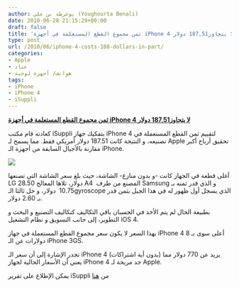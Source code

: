 ```yaml
---
author: يوغرطة بن علي (Youghourta Benali)
date: 2010-06-28 21:15:29+00:00
draft: false
title: 'ثمن مجموع القطع المستعلمة في أجهزة iPhone 4 لا يتجاوز187,51 دولار  '
type: post
url: /2010/06/iphone-4-costs-188-dollars-in-part/
categories:
- Apple
- عتاد
- هواتف/ أجهزة لوحية
tags:
- iPhone
- iPhone 4
- iSuppli
---
```


**[ثمن مجموع القطع المستعلمة في أجهزة iPhone 4 لا يتجاوز187,51 دولار](http://www.it-scoop.com/2010/06/iPhone-4-costs-188-dollars-in-part)**


كعادته قام مكتب iSuppli بتفكيك جهاز iPhone 4 لتقييم ثمن القطع المستعملة في تصنيعه، و النتيجة كانت 187.51 دولار أمريكي فقط. مما يسمح لـ Apple تحقيق أرباح أكبر مقارنة بالأجيال السابقة من أجهزة الـ iPhone.

[![](http://www.it-scoop.com/wp-content/uploads/2010/06/iphone-disassembled.jpg)
](http://www.it-scoop.com/wp-content/uploads/2010/06/iphone-disassembled.jpg)

أغلى قطعة في الجهاز كانت -و بدون منازع- الشاشة، حيث بلغ سعر الشاشة التي تصنعها LG 28.50 دولار، تلاها المعالج A4  المصنع من طرف Samsung و الذي قدر ثمنه بـ 10.75  دولار، و حل ثالثا الـgyroscope الذي يسجل أول ظهور له في هذا الجيل بثمن قدر بـ 2.60 دولار.

بطبيعة الحال لم يتم الأخذ في الحسبان باقي التكاليف كتكاليف التصنيع و البحث و التطوير، إلى جانب التسويق و نظام التشغيل iOS 4.

بهذا السعر لا يكون سعر مجموع القطع المستعملة في جهاز iPhone 4 أعلى سوى بـ 8 دولارات عن الـ iPhone 3GS.

تجدر الإشارة إلى أن سعر الـ iPhone 4 (بدون أية اشتراكات) يزيد عن 770 دولار مما يعني أن الأسعار الحالية لجهاز iPhone 4 جد مريحة لـ Apple.

يمكن الإطلاع على تقرير iSuppli من [هنا](http://www.isuppli.com/Teardowns-Manufacturing-and-Pricing/News/Pages/iPhone-4-Carries-Bill-of-Materials-of-187-51-According-to-iSuppli.aspx)
